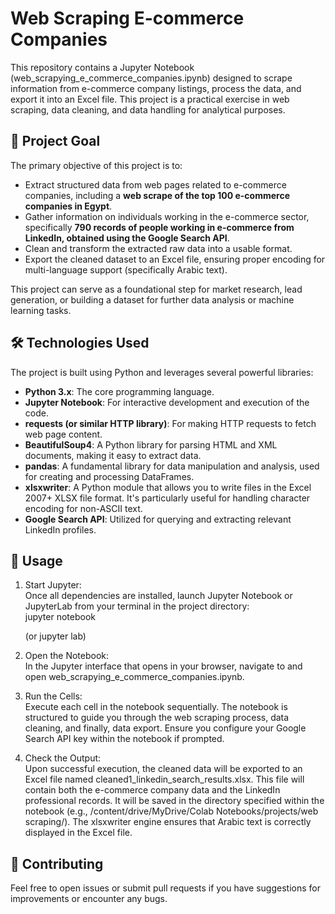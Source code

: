 # **Web Scraping E-commerce Companies**

This repository contains a Jupyter Notebook (web\_scrapying\_e\_commerce\_companies.ipynb) designed to scrape information from e-commerce company listings, process the data, and export it into an Excel file. This project is a practical exercise in web scraping, data cleaning, and data handling for analytical purposes.

## **🎯 Project Goal**

The primary objective of this project is to:

* Extract structured data from web pages related to e-commerce companies, including a **web scrape of the top 100 e-commerce companies in Egypt**.  
* Gather information on individuals working in the e-commerce sector, specifically **790 records of people working in e-commerce from LinkedIn, obtained using the Google Search API**.  
* Clean and transform the extracted raw data into a usable format.  
* Export the cleaned dataset to an Excel file, ensuring proper encoding for multi-language support (specifically Arabic text).

This project can serve as a foundational step for market research, lead generation, or building a dataset for further data analysis or machine learning tasks.

## **🛠️ Technologies Used**

The project is built using Python and leverages several powerful libraries:

* **Python 3.x**: The core programming language.  
* **Jupyter Notebook**: For interactive development and execution of the code.  
* **requests (or similar HTTP library)**: For making HTTP requests to fetch web page content.  
* **BeautifulSoup4**: A Python library for parsing HTML and XML documents, making it easy to extract data.  
* **pandas**: A fundamental library for data manipulation and analysis, used for creating and processing DataFrames.  
* **xlsxwriter**: A Python module that allows you to write files in the Excel 2007+ XLSX file format. It's particularly useful for handling character encoding for non-ASCII text.  
* **Google Search API**: Utilized for querying and extracting relevant LinkedIn profiles.

## **🏃 Usage**

1. Start Jupyter:  
   Once all dependencies are installed, launch Jupyter Notebook or JupyterLab from your terminal in the project directory:  
   jupyter notebook

   (or jupyter lab)  
2. Open the Notebook:  
   In the Jupyter interface that opens in your browser, navigate to and open web\_scrapying\_e\_commerce\_companies.ipynb.  
3. Run the Cells:  
   Execute each cell in the notebook sequentially. The notebook is structured to guide you through the web scraping process, data cleaning, and finally, data export. Ensure you configure your Google Search API key within the notebook if prompted.  
4. Check the Output:  
   Upon successful execution, the cleaned data will be exported to an Excel file named cleaned1\_linkedin\_search\_results.xlsx. This file will contain both the e-commerce company data and the LinkedIn professional records. It will be saved in the directory specified within the notebook (e.g., /content/drive/MyDrive/Colab Notebooks/projects/web scraping/). The xlsxwriter engine ensures that Arabic text is correctly displayed in the Excel file.

## **🤝 Contributing**

Feel free to open issues or submit pull requests if you have suggestions for improvements or encounter any bugs.
